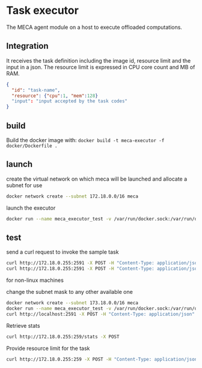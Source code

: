 # Task executor

The MECA agent module on a host to execute offloaded computations.

## Integration

It receives the task definition including the image id, resource limit and the input in a json. The resource limit is expressed in CPU core count and MB of RAM.

```json
{
  "id": "task-name",
  "resource": {"cpu":1, "mem":128}
  "input": "input accepted by the task codes"
}
```

## build

Build the docker image with: `docker build -t meca-executor -f docker/Dockerfile .`

## launch

create the virtual network on which meca will be launched and allocate a subnet for use

```sh
docker network create --subnet 172.18.0.0/16 meca
```

launch the executor

```sh
docker run --name meca_executor_test -v /var/run/docker.sock:/var/run/docker.sock --net=meca --ip=172.18.0.255 meca-executor:latest
```

## test

send a curl request to invoke the sample task

```sh
curl http://172.18.0.255:2591 -X POST -H "Content-Type: application/json" -d '{"id": "yourDockerAccount/sampleserver:latest", "input": "{\"name\": \"sbip\"}"}'
curl http://172.18.0.255:2591 -X POST -H "Content-Type: application/json" -d '{"id": "yourDockerAccount/sampleserver:latest", "resource": {"cpu":1, "mem":128}, "input": "{\"name\": \"sbip\"}"}' -v
```

for non-linux machines

change the subnet mask to any other available one

```sh
docker network create --subnet 173.18.0.0/16 meca
docker run --name meca_executor_test -v /var/run/docker.sock:/var/run/docker.sock --net=meca --ip=173.18.0.255 -p 2591:2591 meca-executor:latest
curl http://localhost:2591 -X POST -H "Content-Type: application/json" -d '{"id": "yourDockerAccount/sampleserver:latest", "input": "{\"name\": \"sbip\"}"}'
```

Retrieve stats

```sh
curl http://172.18.0.255:259/stats -X POST
```

Provide resource limit for the task

```sh
curl http://172.18.0.255:259 -X POST -H "Content-Type: application/json" -d '{"id": "hugy718/goserver:v2", "resource": {"cpu":2, "mem":256}, "input": "{\"name\": \"sbip\"}"}'
```
